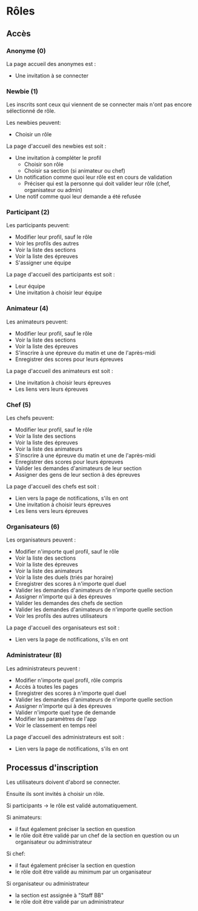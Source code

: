 # Rôles

## Accès

### Anonyme (0)

La page accueil des anonymes est :

- Une invitation à se connecter

### Newbie (1)

Les inscrits sont ceux qui viennent de se connecter mais n'ont pas encore sélectionné de rôle.

Les newbies peuvent:

- Choisir un rôle

La page d'accueil des newbies est soit :

- Une invitation à compléter le profil
  - Choisir son rôle
  - Choisir sa section (si animateur ou chef)
- Un notification comme quoi leur rôle est en cours de validation
  - Préciser qui est la personne qui doit valider leur rôle (chef, organisateur ou admin)
- Une notif comme quoi leur demande a été refusée

### Participant (2)

Les participants peuvent:

- Modifier leur profil, sauf le rôle
- Voir les profils des autres
- Voir la liste des sections
- Voir la liste des épreuves
- S'assigner une équipe

La page d'accueil des participants est soit :

- Leur équipe
- Une invitation à choisir leur équipe

### Animateur (4)

Les animateurs peuvent:

- Modifier leur profil, sauf le rôle
- Voir la liste des sections
- Voir la liste des épreuves
- S'inscrire à une épreuve du matin et une de l'après-midi
- Enregistrer des scores pour leurs épreuves

La page d'accueil des animateurs est soit :

- Une invitation à choisir leurs épreuves
- Les liens vers leurs épreuves

### Chef (5)

Les chefs peuvent:

- Modifier leur profil, sauf le rôle
- Voir la liste des sections
- Voir la liste des épreuves
- Voir la liste des animateurs
- S'inscrire à une épreuve du matin et une de l'après-midi
- Enregistrer des scores pour leurs épreuves
- Valider les demandes d'animateurs de leur section
- Assigner des gens de leur section à des épreuves

La page d'accueil des chefs est soit :

- Lien vers la page de notifications, s'ils en ont
- Une invitation à choisir leurs épreuves
- Les liens vers leurs épreuves

### Organisateurs (6)

Les organisateurs peuvent :

- Modifier n'importe quel profil, sauf le rôle
- Voir la liste des sections
- Voir la liste des épreuves
- Voir la liste des animateurs
- Voir la liste des duels (triés par horaire)
- Enregistrer des scores à n'importe quel duel
- Valider les demandes d'animateurs de n'importe quelle section
- Assigner n'importe qui à des épreuves
- Valider les demandes des chefs de section
- Valider les demandes d'animateurs de n'importe quelle section
- Voir les profils des autres utilisateurs

La page d'accueil des organisateurs est soit :

- Lien vers la page de notifications, s'ils en ont

### Administrateur (8)

Les administrateurs peuvent :

- Modifier n'importe quel profil, rôle compris
- Accès à toutes les pages
- Enregistrer des scores à n'importe quel duel
- Valider les demandes d'animateurs de n'importe quelle section
- Assigner n'importe qui à des épreuves
- Valider n'importe quel type de demande
- Modifier les paramètres de l'app
- Voir le classement en temps réel

La page d'accueil des administrateurs est soit :

- Lien vers la page de notifications, s'ils en ont

## Processus d'inscription

Les utilisateurs doivent d'abord se connecter.

Ensuite ils sont invités à choisir un rôle.

Si participants -> le rôle est validé automatiquement.

Si animateurs:

- il faut également préciser la section en question
- le rôle doit être validé par un chef de la section en question ou un organisateur ou administrateur

Si chef:

- il faut également préciser la section en question
- le rôle doit être validé au minimum par un organisateur

Si organisateur ou administrateur

- la section est assignée à "Staff BB"
- le rôle doit être validé par un administrateur
